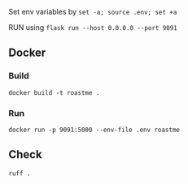 Set env variables by `set -a; source .env; set +a`


RUN using `flask run --host 0.0.0.0 --port 9091`


## Docker

### Build

`docker build -t roastme .`

### Run

`docker run -p 9091:5000 --env-file .env roastme`

## Check

`ruff .`